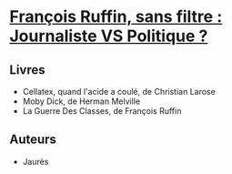 # [François Ruffin, sans filtre : Journaliste VS Politique ?](https://thinkerview.com/francois-ruffin-sans-filtre-journaliste-vs-politique/)

## Livres
- Cellatex, quand l'acide a coulé, de Christian Larose
- Moby Dick, de Herman Melville
- La Guerre Des Classes, de François Ruffin

## Auteurs
- Jaurès

